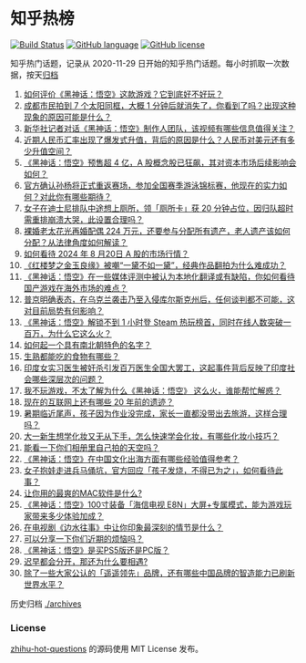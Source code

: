 # 知乎热榜
[![Build Status](https://github.com/ToWeLong/zhihu-hot-questions/workflows/CI/badge.svg)](https://github.com/ToWeLong/zhihu-hot-questions/actions)
[![GitHub language](https://img.shields.io/badge/language-golang-orange.svg)](https://golang.org/)
[![GitHub license](https://img.shields.io/github/license/ToWeLong/zhihu-hot-questions)](https://github.com/ToWeLong/zhihu-hot-questions/blob/main/LICENSE)

知乎热门话题，记录从 2020-11-29 日开始的知乎热门话题。每小时抓取一次数据，按天[归档](./archives)

<!-- BEGIN -->

1. [如何评价《黑神话：悟空》这款游戏？它到底好不好玩？](https://www.zhihu.com/question/664775480)
1. [成都市民拍到 7 个太阳同框，大概 1 分钟后就消失了，你看到了吗？出现这种现象的原因可能是什么？](https://www.zhihu.com/question/664770212)
1. [新华社记者对话《黑神话：悟空》制作人团队，该视频有哪些信息值得关注？](https://www.zhihu.com/question/664624509)
1. [近期人民币汇率出现了爆发式升值，背后的原因是什么？人民币对美元还有多少升值空间？](https://www.zhihu.com/question/664730133)
1. [《黑神话：悟空》预售超 4 亿，A 股概念股已狂飙，其对资本市场后续影响会如何？](https://www.zhihu.com/question/664772403)
1. [官方确认孙杨将正式重返赛场，参加全国赛季游泳锦标赛，他现在的实力如何？对此你有哪些期待？](https://www.zhihu.com/question/664739842)
1. [女子在迪士尼排队中途想上厕所，领「厕所卡」获 20 分钟占位，因归队超时需重排崩溃大哭，此设置合理吗？](https://www.zhihu.com/question/664769973)
1. [裸婚老太花光再婚配偶 224 万元，还要参与分配所有遗产，老人遗产该如何分配？从法律角度如何解读？](https://www.zhihu.com/question/664545843)
1. [如何看待 2024 年 8 月20日 A 股的市场行情？](https://www.zhihu.com/question/664773371)
1. [《红楼梦之金玉良缘》被嘲“一黛不如一黛”，经典作品翻拍为什么难成功？](https://www.zhihu.com/question/664705750)
1. [《黑神话：悟空》在一些媒体评测中被认为本地化翻译或有缺陷，你如何看待国产游戏在海外市场的难点？](https://www.zhihu.com/question/664650862)
1. [普京明确表态，在乌克兰袭击乃至入侵库尔斯克州后，任何谈判都不可能，这对目前局势有何影响？](https://www.zhihu.com/question/664776875)
1. [《黑神话：悟空》解锁不到 1 小时登 Steam 热玩榜首，同时在线人数突破一百万，为什么它这么火？](https://www.zhihu.com/question/664780965)
1. [如何起一个具有南北朝特色的名字？](https://www.zhihu.com/question/532729741)
1. [生熟都能吃的食物有哪些？](https://www.zhihu.com/question/656141027)
1. [印度女实习医生被奸杀引发百万医生全国大罢工，这起事件背后反映了印度社会哪些深层次的问题？](https://www.zhihu.com/question/664619820)
1. [我不玩游戏，不太了解为什么《黑神话：悟空》 这么火，谁能帮忙解惑？](https://www.zhihu.com/question/664777321)
1. [现在的互联网上还有哪些 20 年前的遗迹？](https://www.zhihu.com/question/54354094)
1. [暑期临近尾声，孩子因为作业没完成，家长一直都没带出去旅游，这样合理吗？](https://www.zhihu.com/question/664566238)
1. [大一新生想学化妆又无从下手，怎么快速学会化妆，有哪些化妆小技巧？](https://www.zhihu.com/question/664259619)
1. [能看一下你们相册里自己拍的天空吗？](https://www.zhihu.com/question/662096899)
1. [《黑神话：悟空》在中国文化出海方面有哪些经验值得参考？](https://www.zhihu.com/question/664772158)
1. [女子抱娃走进兵马俑坑，官方回应「孩子发烧，不得已为之」，如何看待此事？](https://www.zhihu.com/question/664604300)
1. [让你用的最爽的MAC软件是什么?](https://www.zhihu.com/question/326384187)
1. [《黑神话：悟空》100寸装备「海信电视 E8N」大屏+专属模式，能为游戏玩家带来多少体验加成？](https://www.zhihu.com/question/664693074)
1. [在电视剧《边水往事》中让你印象最深刻的情节是什么？](https://www.zhihu.com/question/664432139)
1. [可以分享一下你们近期的烦恼吗？](https://www.zhihu.com/question/661794710)
1. [《黑神话：悟空》是买PS5版还是PC版？](https://www.zhihu.com/question/658624580)
1. [迟早都会分开，那还为什么要相遇?](https://www.zhihu.com/question/664490912)
1. [除了一些大家公认的「遥遥领先」品牌，还有哪些中国品牌的智造能力已刷新世界水平？](https://www.zhihu.com/question/664702852)

<!-- END -->

历史归档 [./archives](./archives)


### License
[zhihu-hot-questions](https://github.com/towelong/zhihu-hot-questions) 的源码使用 MIT License 发布。